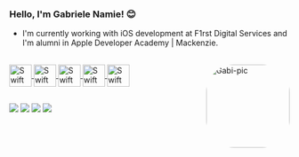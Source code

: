 ### Hello, I'm Gabriele Namie! 😊
<!-- What I'm working with -->
- I'm currently working with iOS development at F1rst Digital Services and I'm alumni in Apple Developer Academy | Mackenzie. 
<div align="center">
  <a href="https://github.com/Gabrielenamie">
<!--   <img height="180em" src="https://github-readme-stats.vercel.app/api?username=Gabrielenamie&show_icons=true&theme=dracula&include_all_commits=true&count_private=true"/>
      <img height="110em" src="https://github-readme-stats.vercel.app/api/top-langs/?username=Gabrielenamie&layout=compact&langs_count=7&theme=dracula"/> -->
</div>
<div style="display: inline_block"><br>
  <img align="center" alt="Swift" height="40" width="40" src="https://cdn.jsdelivr.net/gh/devicons/devicon/icons/swift/swift-original.svg">
  <img align="center" alt="Swift" height="40" width="40" src="https://cdn.jsdelivr.net/gh/devicons/devicon/icons/figma/figma-original.svg">
  <img align="center" alt="Swift" height="40" width="40" src="https://cdn.jsdelivr.net/gh/devicons/devicon/icons/apple/apple-original.svg">
  <img align="center" alt="Swift" height="40" width="40" src="https://cdn.jsdelivr.net/gh/devicons/devicon/icons/github/github-original.svg">
  <img align="center" alt="Swift" height="40" width="40" src="https://cdn.jsdelivr.net/gh/devicons/devicon/icons/xcode/xcode-original.svg">
  <img align="right" alt="Gabi-pic" height="150" style="border-radius:50px;" src="https://media.giphy.com/media/2ZKe0SemzZB5NfbShB/giphy.gif">
  
</div>
                                                                                                                                         
##
   <a href="https://discord.gg/ez6frt9M" target="_blank"><img src="https://img.shields.io/badge/Discord-7289DA?style=for-the-badge&logo=discord&logoColor=white" target="_blank"></a> 
  <a href = "mailto:gabrielenamie123@gmail.com"><img src="https://img.shields.io/badge/-Gmail-%23333?style=for-the-badge&logo=gmail&logoColor=white" target="_blank"></a>
  <a href="https://www.instagram.com/namiedev/?hl=pt-br" target="_blank"><img src="https://img.shields.io/badge/-Instagram-%23E4405F?style=for-the-badge&logo=instagram&logoColor=white" target="_blank"></a>
  <a href="https://www.linkedin.com/in/gabrieletakaki" target="_blank"><img src="https://img.shields.io/badge/-LinkedIn-%230077B5?style=for-the-badge&logo=linkedin&logoColor=white" target="_blank"></a> 
  
</div>
